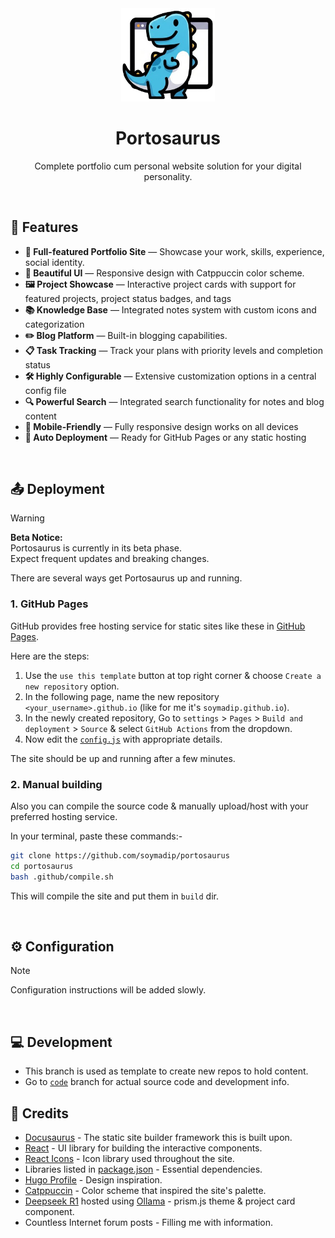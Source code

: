 <div align="center">
    <img src="https://raw.githubusercontent.com/soymadip/portosaurus/refs/heads/code/static/img/icon.png" width=150>
    <h1>Portosaurus</h1>
    <p>Complete portfolio cum personal website solution for your digital personality.</p>
</div>


<br/>

## 🧩 Features

- **📝 Full-featured Portfolio Site** — Showcase your work, skills, experience, social identity.
- **🎨 Beautiful UI** — Responsive design with Catppuccin color scheme.
- **🖼️ Project Showcase** — Interactive project cards with support for featured projects, project status badges, and tags
- **📚 Knowledge Base** — Integrated notes system with custom icons and categorization
- **✏️ Blog Platform** — Built-in blogging capabilities.
- **📋 Task Tracking** — Track your plans with priority levels and completion status
- **🛠️ Highly Configurable** — Extensive customization options in a central config file
- **🔍 Powerful Search** — Integrated search functionality for notes and blog content
- **📱 Mobile-Friendly** — Fully responsive design works on all devices
- **🚀 Auto Deployment** — Ready for GitHub Pages or any static hosting


<br/>

## 📤 Deployment

> [!WARNING]
> **Beta Notice:**  
> Portosaurus is currently in its beta phase.  
> Expect frequent updates and breaking changes.   

There are several ways get Portosaurus up and running.


### 1. GitHub Pages

GitHub provides free hosting service for static sites like these in [GitHub Pages](https://pages.github.com).  

Here are the steps:

1. Use the `use this template` button at top right corner & choose `Create a new repository` option.
2. In the following page, name the new repository `<your_username>.github.io` (like for me it's `soymadip.github.io`).
3. In the newly created repository, Go to `settings` > `Pages` > `Build and deployment` > `Source` & select `GitHub Actions` from the dropdown.
4. Now edit the [`config.js`](./config.js) with appropriate details.

The site should be up and running after a few minutes.


### 2. Manual building

Also you can compile the source code & manually upload/host with your preferred hosting service.

In your terminal, paste these commands:-

```bash
git clone https://github.com/soymadip/portosaurus
cd portosaurus 
bash .github/compile.sh
```
This will compile the site and put them in `build` dir.

<br>


## ⚙️ Configuration

> [!NOTE]  
> Configuration instructions will be added slowly.

<br>


## 💻 Development

- This branch is used as template to create new repos to hold content.
- Go to [`code`](https://github.com/soymadip/portosaurus/tree/code) branch for actual source code and development info.


## 📄 Credits

- [Docusaurus](https://docusaurus.io/) - The static site builder framework this is built upon.
- [React](https://react.dev) - UI library for building the interactive components.
- [React Icons](https://react-icons.github.io/) - Icon library used throughout the site.
- Libraries listed in [package.json](https://github.com/soymadip/portosaurus/blob/code/package.json#L16) - Essential dependencies.
- [Hugo Profile](https://hugo-profile.netlify.app/) - Design inspiration.
- [Catppuccin](https://github.com/catppuccin/catppuccin) - Color scheme that inspired the site's palette.
- [Deepseek R1](https://www.deepseek.com/) hosted using [Ollama](https://ollama.com/library/deepseek-r1) - prism.js theme & project card component.
- Countless Internet forum posts - Filling me with information.
